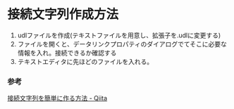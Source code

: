 # 接続文字列作成方法

1. udlファイルを作成(テキストファイルを用意し、拡張子を.udlに変更する)
2. ファイルを開くと、データリンクプロパティのダイアログでてそこに必要な情報を入れ。接続できるか確認する
3. テキストエディタに先ほどのファイルを入れる。

### 参考

[接続文字列を簡単に作る方法 \- Qiita](https://qiita.com/thayamizu/items/50e8315fb7404923b793)